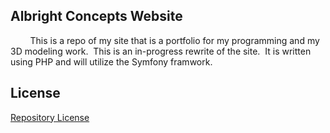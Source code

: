 ## Albright Concepts Website

&nbsp;&nbsp;&nbsp;&nbsp;&nbsp;&nbsp;&nbsp;&nbsp;This is a repo of my site that is a portfolio for my programming and my 3D modeling work.&nbsp;&nbsp;This is an in-progress rewrite of the site.&nbsp;&nbsp;It is written using PHP and will utilize the Symfony framwork.




## License
[Repository License][license]

[license]: LICENSE